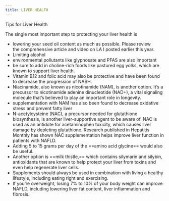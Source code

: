 ```yaml
---
title: LIVER HEALTH 
---
```


Tips for Liver Health

The single most important step to protecting your liver health is 

+ lowering your seed oil content as much as possible. Please review the comprehensive article and video on LA I posted earlier this year.
+  Limiting alcohol
+  environmental pollutants like glyphosate and PFAS are also important
+ be sure to add in choline-rich foods like pastured egg yolks, which are known to support liver health.
+ Vitamin B12 and folic acid may also be protective and have been found to decrease the progression of NASH.
+ Niacinamide, also known as nicotinamide (NAM), is another option. It’s a precursor to nicotinamide adenine dinucleotide (NAD+), a vital signaling molecule that’s believed to play an important role in longevity. 
+  supplementation with NAM has also been found to decrease oxidative stress and prevent fatty liver
+ N-acetylcysteine (NAC), a precursor needed for glutathione biosynthesis, is another liver-supportive agent to be aware of. NAC is used as an antidote for acetaminophen toxicity, which causes liver damage by depleting glutathione. Research published in Hepatitis Monthly has shown NAC supplementation helps improve liver function in patients with NAFLD.
+ Adding 5 to 15 grams per day of the ==amino acid glycine== would also be useful.
+ Another option is ==milk thistle,== which contains silymarin and silybin, antioxidants that are known to help protect your liver from toxins and even help regenerate liver cells.
+ Supplements should always be used in combination with living a healthy lifestyle, including eating right and exercising. 
+ If you’re overweight, losing 7% to 10% of your body weight can improve NAFLD, including lowering liver fat content, liver inflammation and fibrosis.